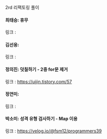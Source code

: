 2rd 리팩토링 풀이<br>

#### 최태승: 휴무
링크 : 

#### 김선웅:
링크 : 

#### 정의진: 덧칠하기 - 2중 for문 제거
링크 : https://uijin.tistory.com/57

#### 정연미: 
링크 : 

#### 박소미: 성격 유형 검사하기 - Map 이용
링크 : https://velog.io/@fsm12/programmers39
